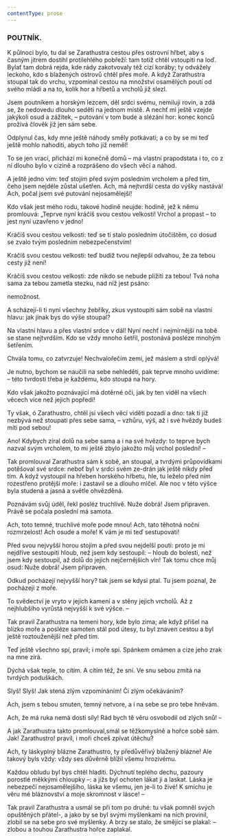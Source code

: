 ```yaml
---
contentType: prose
---
```


### POUTNÍK.

K půlnoci bylo, tu dal se Zarathustra cestou přes ostrovní hřbet, aby s časným jitrem dostihl protilehlého pobřeží: tam totiž chtěl vstoupiti na loď. Bylať tam dobrá rejda, kde rády zakotvovaly též cizí koráby; ty odvážely leckoho, kdo s blažených ostrovů chtěl přes moře. A když Zarathustra stoupal tak do vrchu, vzpomínal cestou na množství osamělých poutí od svého mládí a na to, kolik hor a hřbetů a vrcholů již slezl. 

Jsem poutníkem a horským lezcem, děl srdci svému, nemiluji rovin, a zdá se, že nedovedu dlouho seděti na jednom místě. A nechť mi ještě vzejde jakýkoli osud a zážitek, – putování v tom bude a slézání hor: konec konců prožívá člověk již jen sám sebe.

Odplynul čas, kdy mne ještě náhody směly potkávati; a co by se mi teď ještě mohlo nahoditi, abych toho již neměl!

To se jen vrací, přichází mi konečně domů – má vlastní prapodstata i to, co z ní dlouho bylo v cizině a rozprášeno do všech věcí a náhod.

A ještě jedno vím: teď stojím před svým posledním vrcholem a před tím, čeho jsem nejdéle zůstal ušetřen. Ach, má nejtvrdší cesta do výšky nastává! Ach, počal jsem své putování nejosamělejší!

Kdo však jest mého rodu, takové hodině neujde: hodině, jež k němu promlouvá: „Teprve nyní kráčíš svou cestou velkosti! Vrchol a propast – to jest nyní uzavřeno v jedno! 

Kráčíš svou cestou velkosti: teď se ti stalo posledním útočištěm, co dosud se zvalo tvým posledním nebezpečenstvím! 

Kráčíš svou cestou velkosti: teď budiž tvou nejlepší odvahou, že za tebou cesty již není! 

Kráčíš svou cestou velkosti: zde nikdo se nebude plížiti za tebou! Tvá noha sama za tebou zametla stezku, nad níž jest psáno:

nemožnost.

A scházejí-li ti nyní všechny žebříky, zkus vystoupiti sám sobě na vlastní hlavu: jak jinak bys do výše stoupal?

Na vlastní hlavu a přes vlastní srdce v dál! Nyní nechť i nejmírnější na tobě se stane nejtvrdším. Kdo se vždy mnoho šetřil, postonává posléze mnohým šetřením.

Chvála tomu, co zatvrzuje! Nechvalořečím zemi, jež máslem a strdí oplývá!

Je nutno, bychom se naučili na sebe nehleděti, pak teprve mnoho uvidíme: – této tvrdosti třeba je každému, kdo stoupá na hory.

Kdo však jakožto poznávající má dotěrné oči, jak by ten viděl na všech věcech více než jejich popředí! 

Ty však, ó Zarathustro, chtěl jsi všech věcí viděti pozadí a dno: tak ti již nezbývá než stoupati přes sebe sama, – vzhůru, výš, až i své hvězdy budeš míti pod sebou! 

Ano! Kdybych zíral dolů na sebe sama a i na své hvězdy: to teprve bych nazval svým vrcholem, to mi ještě zbylo jakožto můj vrchol poslední! –

  

Tak promlouval Zarathustra sám k sobě, an stoupal, a tvrdými průpovídkami potěšoval své srdce: neboť byl v srdci svém ze-drán jak ještě nikdy před tím. A když vystoupil na hřeben horského hřbetu, hle, tu leželo před ním rozestřeno protější moře: i zastavil se a dlouho mlčel. Ale noc v této výšce byla studená a jasná a světle ohvězděná.

Poznávám svůj úděl, řekl posléz truchlivě. Nuže dobrá! Jsem připraven. Právě se počala poslední má samota.

Ach, toto temné, truchlivé moře pode mnou! Ach, tato těhotná noční rozmrzelost! Ach osude a moře! K vám je mi teď sestupovati!

Před svou nejvyšší horou stojím a před svou nejdelší poutí: proto je mi nejdříve sestoupiti hloub, než jsem kdy sestoupil: – hloub do bolesti, než jsem kdy sestoupil, až dolů do jejích nejčernějších vln! Tak tomu chce můj osud: Nuže dobrá! Jsem připraven.

Odkud pocházejí nejvyšší hory? tak jsem se kdysi ptal. Tu jsem poznal, že pocházejí z moře.

To svědectví je vryto v jejich kamení a v stěny jejich vrcholů. Až z nejhlubšího vyrůstá nejvyšší k své výšce. –

  

Tak pravil Zarathustra na temeni hory, kde bylo zima; ale když přišel na blízko moře a posléze samoten stál pod útesy, tu byl znaven cestou a byl ještě roztouženější než před tím.

Teď ještě všechno spí, pravil; i moře spí. Spánkem omámen a cize jeho zrak na mne zírá.

Dýchá však teple, to cítím. A cítím též, že sní. Ve snu sebou zmítá na tvrdých poduškách.

Slyš! Slyš! Jak stená zlým vzpomínáním! Či zlým očekáváním?

Ach, jsem s tebou smuten, temný netvore, a i na sebe se pro tebe hněvám.

Ach, že má ruka nemá dosti síly! Rád bych tě věru osvobodil od zlých snů! –

  

A jak Zarathustra takto promlouval,smál se těžkomyslně a hořce sobě sám. Jak! Zarathustro! pravil, i moři chceš zpívat útěchu?

Ach, ty láskyplný blázne Zarathustro, ty předůvěřivý blažený blázne! Ale takový byls vždy: vždy ses důvěrně blížil všemu hrozivému.

Každou obludu byl bys chtěl hladiti. Dýchnutí teplého dechu, pazoury porostlé měkkými chloupky –: a jižs byl ochoten lákat ji a laskat. Láska je nebezpečí nejosamělejšího, láska ke všemu, jen je-li to živé! K smíchu je věru mé bláznovství a moje skromnost v lásce! –

  

Tak pravil Zarathustra a usmál se při tom po druhé: tu však pomněl svých opuštěných přátel-, a jako by se byl svými myšlenkami na nich provinil, zlobil se na sebe pro své myšlenky. A brzy se stalo, že smějící se plakal: – zlobou a touhou Zarathustra hořce zaplakal.
